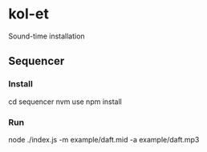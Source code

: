 # kol-et
Sound-time installation

## Sequencer
### Install
cd sequencer
nvm use
npm install

### Run
node ./index.js -m example/daft.mid -a example/daft.mp3
